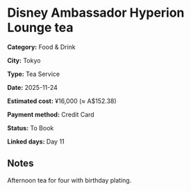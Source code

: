 # Disney Ambassador Hyperion Lounge tea

**Category:** Food & Drink

**City:** Tokyo

**Type:** Tea Service

**Date:** 2025-11-24

**Estimated cost:** ¥16,000 (≈ A$152.38)

**Payment method:** Credit Card

**Status:** To Book

**Linked days:** Day 11

## Notes
Afternoon tea for four with birthday plating.
